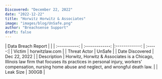 ```yaml
---
Discovered: "December 22, 2022"
date: "2022-12-22"
title: "Horwitz Horwitz & Associates"
image: "images/blog/UnSafe.png"
author: "Breachsense Support"
draft: false
---
```


| Data Breach Report           |              | 
| :-----------: | :-------------:     |:-------------:    | :-----:|
| Victim      | horwitzlaw.com      | 
| Threat Actor      | UnSafe      | 
| Date Discovered      | Dec 22, 2022      | 
| Description      | Horwitz, Horwitz & Associates is a Chicago, Illinois law firm that focuses its practices in personal injury, workers' compensation, nursing home abuse and neglect, and wrongful death law.      | 
| Leak Size      | 300GB      | 


